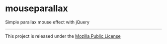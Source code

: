 mouseparallax
=============

Simple parallax mouse effect with jQuery

****

This project is released under the [Mozilla Public License](https://www.mozilla.org/MPL/2.0/)